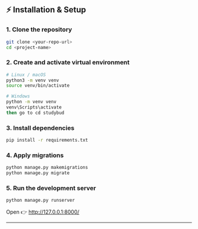 ## ⚡ Installation & Setup

### 1. Clone the repository
```bash
git clone <your-repo-url>
cd <project-name>
```

### 2. Create and activate virtual environment
```bash
# Linux / macOS
python3 -m venv venv
source venv/bin/activate

# Windows
python -m venv venv
venv\Scripts\activate
then go to cd studybud
```

### 3. Install dependencies
```bash
pip install -r requirements.txt
```

### 4. Apply migrations
```bash
python manage.py makemigrations
python manage.py migrate
```

### 5. Run the development server
```bash
python manage.py runserver
```

Open 👉 http://127.0.0.1:8000/

---
